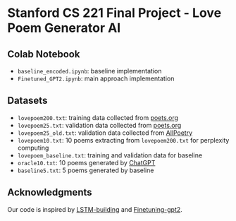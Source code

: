 # Stanford CS 221 Final Project - Love Poem Generator AI

## Colab Notebook
- ```baseline_encoded.ipynb```: baseline implementation
- ```Finetuned_GPT2.ipynb```: main approach implementation

## Datasets
- ```lovepoem200.txt```: training data collected from [poets.org](https://poets.org/)
- ```lovepoem25.txt```: validation data collected from [poets.org](https://poets.org/)
- ```lovepoem25_old.txt```: validation data collected from [AllPoetry](https://allpoetry.com/)
- ```lovepoem10.txt```: 10 poems extracting from ```lovepoem200.txt``` for perplexity computing
- ```lovepoem_baseline.txt```: training and validation data for baseline
- ```oracle10.txt```: 10 poems generated by [ChatGPT](https://chat.openai.com/)
- ```baseline5.txt```: 5 poems generated by baseline


## Acknowledgments
Our code is inspired by [LSTM-building](https://medium.com/analytics-vidhya/ai-writing-poems-building-lstm-model-using-pytorch-d1c58a24bb64) and [Finetuning-gpt2](https://www.kaggle.com/code/changyeop/how-to-fine-tune-gpt-2-for-beginners).

